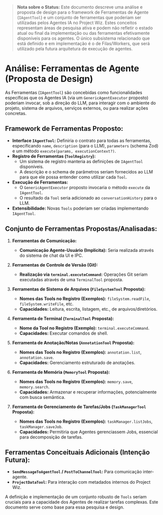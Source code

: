 > **Nota sobre o Status:** Este documento descreve uma análise e proposta de design para o framework de Ferramentas de Agente (`IAgentTool`) e um conjunto de ferramentas que poderiam ser utilizadas pelos Agentes IA no Project Wiz. Estes conceitos representam áreas de pesquisa ativa e podem não refletir o estado atual ou final da implementação ou das ferramentas efetivamente disponíveis para os agentes. O único subsistema relacionado que está definido e em implementação é o de Filas/Workers, que será utilizado pela futura arquitetura de execução de agentes.

# Análise: Ferramentas de Agente (Proposta de Design)

As Ferramentas (`IAgentTool`) são concebidas como funcionalidades específicas que os Agentes IA (via um `GenericAgentExecutor` proposto) poderiam invocar, sob a direção do LLM, para interagir com o ambiente do projeto, sistema de arquivos, serviços externos, ou para realizar ações concretas.

## Framework de Ferramentas Proposto:

*   **Interface `IAgentTool`:** Definiria o contrato para todas as ferramentas, especificando `name`, `description` (para o LLM), `parameters` (schema Zod) e um método `execute(params, executionContext?)`.
*   **Registro de Ferramentas (`ToolRegistry`):**
    *   Um sistema de registro manteria as definições de `IAgentTool` disponíveis.
    *   A descrição e o schema de parâmetros seriam fornecidos ao LLM para que ele possa entender como utilizar cada `Tool`.
*   **Execução de Ferramentas:**
    *   O `GenericAgentExecutor` proposto invocaria o método `execute` da `IAgentTool`.
    *   O resultado da `Tool` seria adicionado ao `conversationHistory` para o LLM.
*   **Extensibilidade:** Novas `Tools` poderiam ser criadas implementando `IAgentTool`.

## Conjunto de Ferramentas Propostas/Analisadas:

1.  **Ferramentas de Comunicação:**
    *   **Comunicação Agente-Usuário (Implícita):** Seria realizada através do sistema de chat da UI e IPC.

2.  **Ferramentas de Controle de Versão (Git):**
    *   **Realização via `terminal.executeCommand`:** Operações Git seriam executadas através de uma `TerminalTool` proposta.

3.  **Ferramentas de Sistema de Arquivos (`FileSystemTool` Proposta):**
    *   **Nomes das Tools no Registro (Exemplos):** `fileSystem.readFile`, `fileSystem.writeFile`, etc.
    *   **Capacidades:** Leitura, escrita, listagem, etc., de arquivos/diretórios.

4.  **Ferramenta de Terminal (`TerminalTool` Proposta):**
    *   **Nome da Tool no Registro (Exemplo):** `terminal.executeCommand`.
    *   **Capacidades:** Executar comandos de shell.

5.  **Ferramenta de Anotação/Notas (`AnnotationTool` Proposta):**
    *   **Nomes das Tools no Registro (Exemplos):** `annotation.list`, `annotation.save`.
    *   **Capacidades:** Gerenciamento estruturado de anotações.

6.  **Ferramenta de Memória (`MemoryTool` Proposta):**
    *   **Nomes das Tools no Registro (Exemplos):** `memory.save`, `memory.search`.
    *   **Capacidades:** Armazenar e recuperar informações, potencialmente com busca semântica.

7.  **Ferramenta de Gerenciamento de Tarefas/Jobs (`TaskManagerTool` Proposta):**
    *   **Nomes das Tools no Registro (Exemplos):** `taskManager.listJobs`, `taskManager.saveJob`.
    *   **Capacidades:** Permitiria que Agentes gerenciassem Jobs, essencial para decomposição de tarefas.

## Ferramentas Conceituais Adicionais (Intenção Futura):

*   **`SendMessageToAgentTool` / `PostToChannelTool`:** Para comunicação inter-agente.
*   **`ProjectDataTool`:** Para interação com metadados internos do Project Wiz.

A definição e implementação de um conjunto robusto de `Tools` seriam cruciais para a capacidade dos Agentes de realizar tarefas complexas. Este documento serve como base para essa pesquisa e design.
